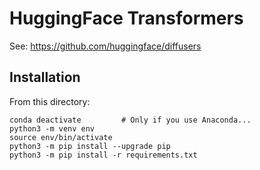 # HuggingFace Transformers

See: https://github.com/huggingface/diffusers


## Installation

From this directory:

```
conda deactivate         # Only if you use Anaconda...
python3 -m venv env
source env/bin/activate
python3 -m pip install --upgrade pip
python3 -m pip install -r requirements.txt
```